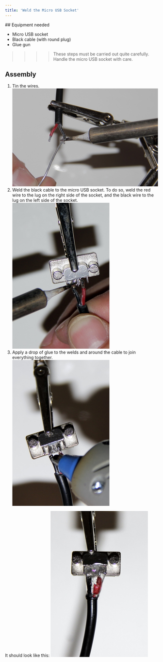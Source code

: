 ```yaml
---
title: 'Weld the Micro USB Socket'
---
```


## Equipment needed
- Micro USB socket
- Black cable (with round plug)
- Glue gun

>>>> These steps must be carried out quite carefully. Handle the micro USB socket with care.

## Assembly 
1. Tin the wires.     
    ![](_MG_5301.JPG)
2. Weld the black cable to the micro USB socket. To do so, weld the red wire to the lug on the right side of the socket, and the black wire to the lug on the left side of the socket.     
    ![](_MG_5303.JPG)
3. Apply a drop of glue to the welds and around the cable to join everything together.     
    ![](_MG_5305.JPG)
 
It should look like this:
    ![](_MG_5306.JPG)